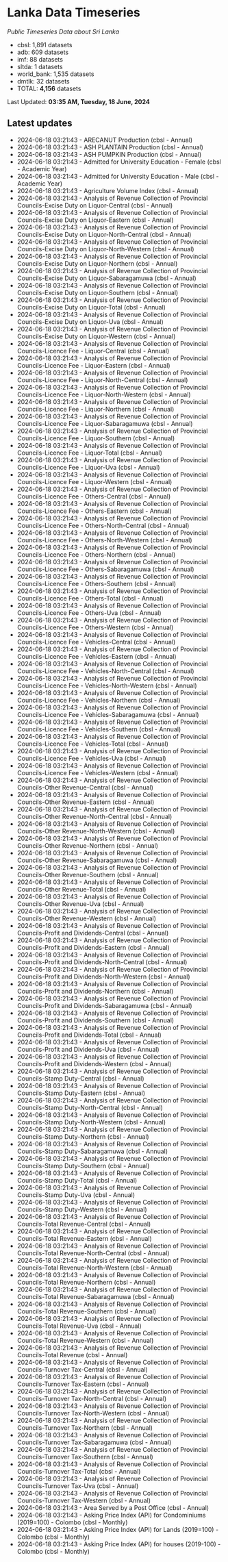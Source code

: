 # Lanka Data Timeseries
*Public Timeseries Data about Sri Lanka*

* cbsl: 1,891 datasets
* adb: 609 datasets
* imf: 88 datasets
* sltda: 1 datasets
* world_bank: 1,535 datasets
* dmtlk: 32 datasets
* TOTAL: **4,156** datasets

Last Updated: **03:35 AM, Tuesday, 18 June, 2024**

## Latest updates

* 2024-06-18 03:21:43 - ARECANUT Production (cbsl - Annual)
* 2024-06-18 03:21:43 - ASH PLANTAIN Production (cbsl - Annual)
* 2024-06-18 03:21:43 - ASH PUMPKIN Production (cbsl - Annual)
* 2024-06-18 03:21:43 - Admitted for University Education - Female (cbsl - Academic Year)
* 2024-06-18 03:21:43 - Admitted for University Education - Male (cbsl - Academic Year)
* 2024-06-18 03:21:43 - Agriculture Volume Index (cbsl - Annual)
* 2024-06-18 03:21:43 - Analysis of Revenue Collection of Provincial Councils-Excise Duty on Liquor-Central (cbsl - Annual)
* 2024-06-18 03:21:43 - Analysis of Revenue Collection of Provincial Councils-Excise Duty on Liquor-Eastern (cbsl - Annual)
* 2024-06-18 03:21:43 - Analysis of Revenue Collection of Provincial Councils-Excise Duty on Liquor-North-Central (cbsl - Annual)
* 2024-06-18 03:21:43 - Analysis of Revenue Collection of Provincial Councils-Excise Duty on Liquor-North-Western (cbsl - Annual)
* 2024-06-18 03:21:43 - Analysis of Revenue Collection of Provincial Councils-Excise Duty on Liquor-Northern (cbsl - Annual)
* 2024-06-18 03:21:43 - Analysis of Revenue Collection of Provincial Councils-Excise Duty on Liquor-Sabaragamuwa (cbsl - Annual)
* 2024-06-18 03:21:43 - Analysis of Revenue Collection of Provincial Councils-Excise Duty on Liquor-Southern (cbsl - Annual)
* 2024-06-18 03:21:43 - Analysis of Revenue Collection of Provincial Councils-Excise Duty on Liquor-Total (cbsl - Annual)
* 2024-06-18 03:21:43 - Analysis of Revenue Collection of Provincial Councils-Excise Duty on Liquor-Uva (cbsl - Annual)
* 2024-06-18 03:21:43 - Analysis of Revenue Collection of Provincial Councils-Excise Duty on Liquor-Western (cbsl - Annual)
* 2024-06-18 03:21:43 - Analysis of Revenue Collection of Provincial Councils-Licence Fee - Liquor-Central (cbsl - Annual)
* 2024-06-18 03:21:43 - Analysis of Revenue Collection of Provincial Councils-Licence Fee - Liquor-Eastern (cbsl - Annual)
* 2024-06-18 03:21:43 - Analysis of Revenue Collection of Provincial Councils-Licence Fee - Liquor-North-Central (cbsl - Annual)
* 2024-06-18 03:21:43 - Analysis of Revenue Collection of Provincial Councils-Licence Fee - Liquor-North-Western (cbsl - Annual)
* 2024-06-18 03:21:43 - Analysis of Revenue Collection of Provincial Councils-Licence Fee - Liquor-Northern (cbsl - Annual)
* 2024-06-18 03:21:43 - Analysis of Revenue Collection of Provincial Councils-Licence Fee - Liquor-Sabaragamuwa (cbsl - Annual)
* 2024-06-18 03:21:43 - Analysis of Revenue Collection of Provincial Councils-Licence Fee - Liquor-Southern (cbsl - Annual)
* 2024-06-18 03:21:43 - Analysis of Revenue Collection of Provincial Councils-Licence Fee - Liquor-Total (cbsl - Annual)
* 2024-06-18 03:21:43 - Analysis of Revenue Collection of Provincial Councils-Licence Fee - Liquor-Uva (cbsl - Annual)
* 2024-06-18 03:21:43 - Analysis of Revenue Collection of Provincial Councils-Licence Fee - Liquor-Western (cbsl - Annual)
* 2024-06-18 03:21:43 - Analysis of Revenue Collection of Provincial Councils-Licence Fee - Others-Central (cbsl - Annual)
* 2024-06-18 03:21:43 - Analysis of Revenue Collection of Provincial Councils-Licence Fee - Others-Eastern (cbsl - Annual)
* 2024-06-18 03:21:43 - Analysis of Revenue Collection of Provincial Councils-Licence Fee - Others-North-Central (cbsl - Annual)
* 2024-06-18 03:21:43 - Analysis of Revenue Collection of Provincial Councils-Licence Fee - Others-North-Western (cbsl - Annual)
* 2024-06-18 03:21:43 - Analysis of Revenue Collection of Provincial Councils-Licence Fee - Others-Northern (cbsl - Annual)
* 2024-06-18 03:21:43 - Analysis of Revenue Collection of Provincial Councils-Licence Fee - Others-Sabaragamuwa (cbsl - Annual)
* 2024-06-18 03:21:43 - Analysis of Revenue Collection of Provincial Councils-Licence Fee - Others-Southern (cbsl - Annual)
* 2024-06-18 03:21:43 - Analysis of Revenue Collection of Provincial Councils-Licence Fee - Others-Total (cbsl - Annual)
* 2024-06-18 03:21:43 - Analysis of Revenue Collection of Provincial Councils-Licence Fee - Others-Uva (cbsl - Annual)
* 2024-06-18 03:21:43 - Analysis of Revenue Collection of Provincial Councils-Licence Fee - Others-Western (cbsl - Annual)
* 2024-06-18 03:21:43 - Analysis of Revenue Collection of Provincial Councils-Licence Fee - Vehicles-Central (cbsl - Annual)
* 2024-06-18 03:21:43 - Analysis of Revenue Collection of Provincial Councils-Licence Fee - Vehicles-Eastern (cbsl - Annual)
* 2024-06-18 03:21:43 - Analysis of Revenue Collection of Provincial Councils-Licence Fee - Vehicles-North-Central (cbsl - Annual)
* 2024-06-18 03:21:43 - Analysis of Revenue Collection of Provincial Councils-Licence Fee - Vehicles-North-Western (cbsl - Annual)
* 2024-06-18 03:21:43 - Analysis of Revenue Collection of Provincial Councils-Licence Fee - Vehicles-Northern (cbsl - Annual)
* 2024-06-18 03:21:43 - Analysis of Revenue Collection of Provincial Councils-Licence Fee - Vehicles-Sabaragamuwa (cbsl - Annual)
* 2024-06-18 03:21:43 - Analysis of Revenue Collection of Provincial Councils-Licence Fee - Vehicles-Southern (cbsl - Annual)
* 2024-06-18 03:21:43 - Analysis of Revenue Collection of Provincial Councils-Licence Fee - Vehicles-Total (cbsl - Annual)
* 2024-06-18 03:21:43 - Analysis of Revenue Collection of Provincial Councils-Licence Fee - Vehicles-Uva (cbsl - Annual)
* 2024-06-18 03:21:43 - Analysis of Revenue Collection of Provincial Councils-Licence Fee - Vehicles-Western (cbsl - Annual)
* 2024-06-18 03:21:43 - Analysis of Revenue Collection of Provincial Councils-Other Revenue-Central (cbsl - Annual)
* 2024-06-18 03:21:43 - Analysis of Revenue Collection of Provincial Councils-Other Revenue-Eastern (cbsl - Annual)
* 2024-06-18 03:21:43 - Analysis of Revenue Collection of Provincial Councils-Other Revenue-North-Central (cbsl - Annual)
* 2024-06-18 03:21:43 - Analysis of Revenue Collection of Provincial Councils-Other Revenue-North-Western (cbsl - Annual)
* 2024-06-18 03:21:43 - Analysis of Revenue Collection of Provincial Councils-Other Revenue-Northern (cbsl - Annual)
* 2024-06-18 03:21:43 - Analysis of Revenue Collection of Provincial Councils-Other Revenue-Sabaragamuwa (cbsl - Annual)
* 2024-06-18 03:21:43 - Analysis of Revenue Collection of Provincial Councils-Other Revenue-Southern (cbsl - Annual)
* 2024-06-18 03:21:43 - Analysis of Revenue Collection of Provincial Councils-Other Revenue-Total (cbsl - Annual)
* 2024-06-18 03:21:43 - Analysis of Revenue Collection of Provincial Councils-Other Revenue-Uva (cbsl - Annual)
* 2024-06-18 03:21:43 - Analysis of Revenue Collection of Provincial Councils-Other Revenue-Western (cbsl - Annual)
* 2024-06-18 03:21:43 - Analysis of Revenue Collection of Provincial Councils-Profit and Dividends-Central (cbsl - Annual)
* 2024-06-18 03:21:43 - Analysis of Revenue Collection of Provincial Councils-Profit and Dividends-Eastern (cbsl - Annual)
* 2024-06-18 03:21:43 - Analysis of Revenue Collection of Provincial Councils-Profit and Dividends-North-Central (cbsl - Annual)
* 2024-06-18 03:21:43 - Analysis of Revenue Collection of Provincial Councils-Profit and Dividends-North-Western (cbsl - Annual)
* 2024-06-18 03:21:43 - Analysis of Revenue Collection of Provincial Councils-Profit and Dividends-Northern (cbsl - Annual)
* 2024-06-18 03:21:43 - Analysis of Revenue Collection of Provincial Councils-Profit and Dividends-Sabaragamuwa (cbsl - Annual)
* 2024-06-18 03:21:43 - Analysis of Revenue Collection of Provincial Councils-Profit and Dividends-Southern (cbsl - Annual)
* 2024-06-18 03:21:43 - Analysis of Revenue Collection of Provincial Councils-Profit and Dividends-Total (cbsl - Annual)
* 2024-06-18 03:21:43 - Analysis of Revenue Collection of Provincial Councils-Profit and Dividends-Uva (cbsl - Annual)
* 2024-06-18 03:21:43 - Analysis of Revenue Collection of Provincial Councils-Profit and Dividends-Western (cbsl - Annual)
* 2024-06-18 03:21:43 - Analysis of Revenue Collection of Provincial Councils-Stamp Duty-Central (cbsl - Annual)
* 2024-06-18 03:21:43 - Analysis of Revenue Collection of Provincial Councils-Stamp Duty-Eastern (cbsl - Annual)
* 2024-06-18 03:21:43 - Analysis of Revenue Collection of Provincial Councils-Stamp Duty-North-Central (cbsl - Annual)
* 2024-06-18 03:21:43 - Analysis of Revenue Collection of Provincial Councils-Stamp Duty-North-Western (cbsl - Annual)
* 2024-06-18 03:21:43 - Analysis of Revenue Collection of Provincial Councils-Stamp Duty-Northern (cbsl - Annual)
* 2024-06-18 03:21:43 - Analysis of Revenue Collection of Provincial Councils-Stamp Duty-Sabaragamuwa (cbsl - Annual)
* 2024-06-18 03:21:43 - Analysis of Revenue Collection of Provincial Councils-Stamp Duty-Southern (cbsl - Annual)
* 2024-06-18 03:21:43 - Analysis of Revenue Collection of Provincial Councils-Stamp Duty-Total (cbsl - Annual)
* 2024-06-18 03:21:43 - Analysis of Revenue Collection of Provincial Councils-Stamp Duty-Uva (cbsl - Annual)
* 2024-06-18 03:21:43 - Analysis of Revenue Collection of Provincial Councils-Stamp Duty-Western (cbsl - Annual)
* 2024-06-18 03:21:43 - Analysis of Revenue Collection of Provincial Councils-Total Revenue-Central (cbsl - Annual)
* 2024-06-18 03:21:43 - Analysis of Revenue Collection of Provincial Councils-Total Revenue-Eastern (cbsl - Annual)
* 2024-06-18 03:21:43 - Analysis of Revenue Collection of Provincial Councils-Total Revenue-North-Central (cbsl - Annual)
* 2024-06-18 03:21:43 - Analysis of Revenue Collection of Provincial Councils-Total Revenue-North-Western (cbsl - Annual)
* 2024-06-18 03:21:43 - Analysis of Revenue Collection of Provincial Councils-Total Revenue-Northern (cbsl - Annual)
* 2024-06-18 03:21:43 - Analysis of Revenue Collection of Provincial Councils-Total Revenue-Sabaragamuwa (cbsl - Annual)
* 2024-06-18 03:21:43 - Analysis of Revenue Collection of Provincial Councils-Total Revenue-Southern (cbsl - Annual)
* 2024-06-18 03:21:43 - Analysis of Revenue Collection of Provincial Councils-Total Revenue-Uva (cbsl - Annual)
* 2024-06-18 03:21:43 - Analysis of Revenue Collection of Provincial Councils-Total Revenue-Western (cbsl - Annual)
* 2024-06-18 03:21:43 - Analysis of Revenue Collection of Provincial Councils-Total Revenue (cbsl - Annual)
* 2024-06-18 03:21:43 - Analysis of Revenue Collection of Provincial Councils-Turnover Tax-Central (cbsl - Annual)
* 2024-06-18 03:21:43 - Analysis of Revenue Collection of Provincial Councils-Turnover Tax-Eastern (cbsl - Annual)
* 2024-06-18 03:21:43 - Analysis of Revenue Collection of Provincial Councils-Turnover Tax-North-Central (cbsl - Annual)
* 2024-06-18 03:21:43 - Analysis of Revenue Collection of Provincial Councils-Turnover Tax-North-Western (cbsl - Annual)
* 2024-06-18 03:21:43 - Analysis of Revenue Collection of Provincial Councils-Turnover Tax-Northern (cbsl - Annual)
* 2024-06-18 03:21:43 - Analysis of Revenue Collection of Provincial Councils-Turnover Tax-Sabaragamuwa (cbsl - Annual)
* 2024-06-18 03:21:43 - Analysis of Revenue Collection of Provincial Councils-Turnover Tax-Southern (cbsl - Annual)
* 2024-06-18 03:21:43 - Analysis of Revenue Collection of Provincial Councils-Turnover Tax-Total (cbsl - Annual)
* 2024-06-18 03:21:43 - Analysis of Revenue Collection of Provincial Councils-Turnover Tax-Uva (cbsl - Annual)
* 2024-06-18 03:21:43 - Analysis of Revenue Collection of Provincial Councils-Turnover Tax-Western (cbsl - Annual)
* 2024-06-18 03:21:43 - Area Served by a Post Office (cbsl - Annual)
* 2024-06-18 03:21:43 - Asking Price Index (API) for Condominiums (2019=100) - Colombo (cbsl - Monthly)
* 2024-06-18 03:21:43 - Asking Price Index (API) for Lands (2019=100) - Colombo (cbsl - Monthly)
* 2024-06-18 03:21:43 - Asking Price Index (API) for houses (2019-100) - Colombo (cbsl - Monthly)